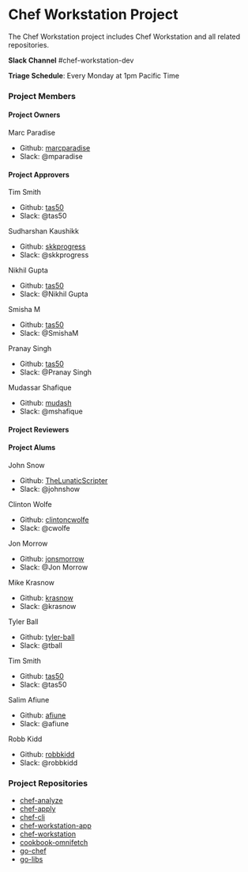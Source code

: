 # Chef Workstation Project

The Chef Workstation project includes Chef Workstation and all related repositories.

**Slack Channel** #chef-workstation-dev

**Triage Schedule**: Every Monday at 1pm Pacific Time

### Project Members

#### Project Owners

Marc Paradise
  - Github: [marcparadise](https://github.com/marcparadise)
  - Slack: @mparadise

#### Project Approvers

Tim Smith
  - Github: [tas50](https://github.com/tas50)
  - Slack: @tas50

Sudharshan Kaushikk
  - Github: [skkprogress](https://github.com/skkprogress)
  - Slack: @skkprogress

Nikhil Gupta
  - Github: [tas50](https://github.com/nikhil2611)
  - Slack: @Nikhil Gupta

Smisha M
  - Github: [tas50](https://github.com/SmishaM)
  - Slack: @SmishaM

Pranay Singh
  - Github: [tas50](https://github.com/i5pranay93)
  - Slack: @Pranay Singh

Mudassar Shafique
  - Github: [mudash](https://github.com/mudash)
  - Slack: @mshafique

#### Project Reviewers

#### Project Alums

John Snow
  - Github: [TheLunaticScripter](https://github.com/TheLunaticScripter)
  - Slack: @johnshow

Clinton Wolfe
  - Github: [clintoncwolfe](https://github.com/clintoncwolfe)
  - Slack: @cwolfe

Jon Morrow
  - Github: [jonsmorrow](https://github.com/jonsmorrow)
  - Slack: @Jon Morrow

Mike Krasnow
  - Github: [krasnow](https://github.com/krasnow)
  - Slack: @krasnow

Tyler Ball
  - Github: [tyler-ball](https://github.com/tyler-ball)
  - Slack: @tball

Tim Smith
  - Github: [tas50](https://github.com/tas50)
  - Slack: @tas50

Salim Afiune
  - Github: [afiune](https://github.com/afiune)
  - Slack: @afiune

Robb Kidd
  - Github: [robbkidd](https://github.com/robbkidd)
  - Slack: @robbkidd

### Project Repositories

- [chef-analyze](https://github.com/chef/chef-analyze)
- [chef-apply](https://github.com/chef/chef-apply)
- [chef-cli](https://github.com/chef/chef-cli)
- [chef-workstation-app](https://github.com/chef/chef-workstation-app)
- [chef-workstation](https://github.com/chef/chef-workstation)
- [cookbook-omnifetch](https://github.com/chef/cookbook-omnifetch)
- [go-chef](https://github.com/chef/go-chef)
- [go-libs](https://github.com/chef/go-libs)
